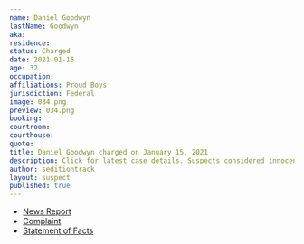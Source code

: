 ```yaml
---
name: Daniel Goodwyn
lastName: Goodwyn
aka:
residence:
status: Charged
date: 2021-01-15
age: 32
occupation:
affiliations: Proud Boys
jurisdiction: Federal
image: 034.png
preview: 034.png
booking:
courtroom:
courthouse:
quote:
title: Daniel Goodwyn charged on January 15, 2021
description: Click for latest case details. Suspects considered innocent until proven guilty.
author: seditiontrack
layout: suspect
published: true
---
```

- [News Report](https://www.sfgate.com/crime/article/daniel-goodwyn-sf-proud-boys-capitol-arrests-15877697.php)
- [Complaint](https://assets.documentcloud.org/documents/20456929/1-15-21-us-v-daniel-goodwyn-complaint-statement.pdf)
- [Statement of Facts](https://www.justice.gov/opa/page/file/1362756/download)
